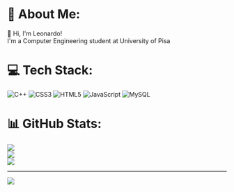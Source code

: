 # 💫 About Me:
👋 Hi, I'm Leonardo!<br>I'm a Computer Engineering student at University of Pisa 


# 💻 Tech Stack:
![C++](https://img.shields.io/badge/c++-%2300599C.svg?style=for-the-badge&logo=c%2B%2B&logoColor=white) ![CSS3](https://img.shields.io/badge/css3-%231572B6.svg?style=for-the-badge&logo=css3&logoColor=white) ![HTML5](https://img.shields.io/badge/html5-%23E34F26.svg?style=for-the-badge&logo=html5&logoColor=white) ![JavaScript](https://img.shields.io/badge/javascript-%23323330.svg?style=for-the-badge&logo=javascript&logoColor=%23F7DF1E) ![MySQL](https://img.shields.io/badge/mysql-%2300000f.svg?style=for-the-badge&logo=mysql&logoColor=white)
# 📊 GitHub Stats:
![](https://github-readme-stats.vercel.app/api?username=cecco01&theme=dark&hide_border=true&include_all_commits=false&count_private=false)<br/>
![](https://github-readme-streak-stats.herokuapp.com/?user=cecco01&theme=dark&hide_border=true)<br/>
![](https://github-readme-stats.vercel.app/api/top-langs/?username=cecco01&theme=dark&hide_border=true&include_all_commits=false&count_private=false&layout=compact)

---
[![](https://visitcount.itsvg.in/api?id=cecco01&icon=0&color=0)](https://visitcount.itsvg.in)

<!-- Proudly created with GPRM ( https://gprm.itsvg.in ) -->
